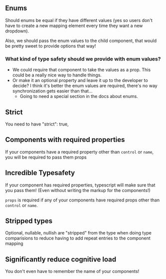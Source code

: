 ## Enums

Should enums be equal if they have different values (yes so users don't have to create a new mapping element every time they want a new dropdown).

Also, we should pass the enum values to the child component, that would be pretty sweet to provide options that way!

### What kind of type safety should we provide with enum values?

- We could require that component to take the values as a prop. This could be a really nice way to handle things.
- Or make it an optional property and leave it up to the developer to decide? I think it's better the enum values are required, there's no way synchronization gets easier than that...
  - Going to need a special section in the docs about enums.

## Strict

You need to have "strict": true,

## Components with required properties

If your components have a required property other than `control` or `name`, you will be required to pass them props

## Incredible Typesafety

If your component has required properties, typescript will make sure that you pass them! (Even without writing the markup for the components!)

`props` is required if any of your components have required props other than `control` or `name`.

## Stripped types

Optional, nullable, nullish are "stripped" from the type when doing type comparisions to reduce having to add repeat entries to the component mapping

## Significantly reduce cognitive load

You don't even have to remember the name of your components!
